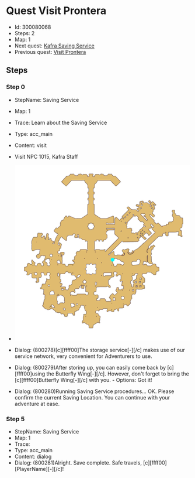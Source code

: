 # Quest Visit Prontera

- Id: 300080068
- Steps: 2
- Map: 1
- Next quest: [Kafra Saving Service](300051015.md)
- Previous quest: [Visit Prontera](40003.md)

## Steps

### Step 0
- StepName:  Saving Service
- Map:  1
- Trace:  Learn about the Saving Service
- Type:  acc_main
- Content:  visit
- Visit NPC 1015, Kafra Staff

- ![images/300080068_0.png](images/300080068_0.png)
- Dialog: (800278)[c][ffff00]The storage service[-][/c] makes use of our service network, very convenient for Adventurers to use.
- Dialog: (800279)After storing up, you can easily come back by [c][ffff00]using the Butterfly Wing[-][/c]. However, don't forget to bring the [c][ffff00]Butterfly Wing[-][/c] with you. - Options: Got it!
- Dialog: (800280)Running Saving Service procedures… OK. Please confirm the current Saving Location. You can continue with your adventure at ease.


### Step 5
- StepName:  Saving Service
- Map:  1
- Trace:  
- Type:  acc_main
- Content:  dialog
- Dialog: (800281)Alright. Save complete. Safe travels, [c][ffff00][PlayerName][-][/c]!



